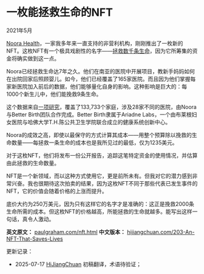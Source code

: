 


# 一枚能拯救生命的NFT

2021年5月

[Noora Health](https://www.noorahealth.org/)，一家我多年来一直支持的非营利机构，刚刚推出了一枚新的NFT。这枚NFT有一个极具戏剧性的名字——[拯救数千条生命](http://bit.ly/NooraNFT)，因为它所筹集的资金将确实做到这一点。

Noora已经拯救生命达7年之久。他们在南亚的医院中开展项目，教新手妈妈如何在出院回家后照顾婴儿。如今，他们已经覆盖了165家医院。而且因为他们掌握每家新医院加入前后的数据，他们能够量化自身的影响。这种影响是巨大的：每1000个新生儿中，他们能挽救9条生命。

这个数据来自[一项研究](http://bit.ly/NFT-research)，覆盖了133,733个家庭，涉及28家不同的医院，由Noora与Better Birth团队合作完成。Better Birth隶属于Ariadne Labs，一个由布莱根妇女医院与哈佛大学T.H.陈公共卫生学院联合成立的健康系统创新中心。

Noora的成效之高，即使以最保守的方式计算其成本——用整个预算除以挽救的生命数量——每拯救一条生命的成本也是我所见过的最低，仅为1235美元。

对于这枚NFT，他们将发布一份公开报告，追踪这笔特定资金的使用情况，并估算由此拯救的生命数量。

NFT是一个新领域，而以这种方式使用它，更是前所未有。但我对它的潜力感到非常兴奋。我也很期待这次拍卖的结果，因为这枚NFT不同于那些代表已发生事件的NFT，它的价值会随着价格的上涨而提升。

底价大约为250万美元，因为只有这样它的名字才是准确的：这正是挽救2000条生命所需的成本。但这枚NFT的价格越高，所能拯救的生命就越多。能写出这样一句话，真令人激动。

**英文原文：** [paulgraham.com/nft.html](https://paulgraham.com/nft.html)
**中文版本：** [hijiangchuan.com/203-An-NFT-That-Saves-Lives](https://hijiangchuan.com/203-An-NFT-That-Saves-Lives)



更新记录：
- 2025-07-17 [HiJiangChuan](https://hijiangchuan.com) 初稿翻译，术语待验证；
